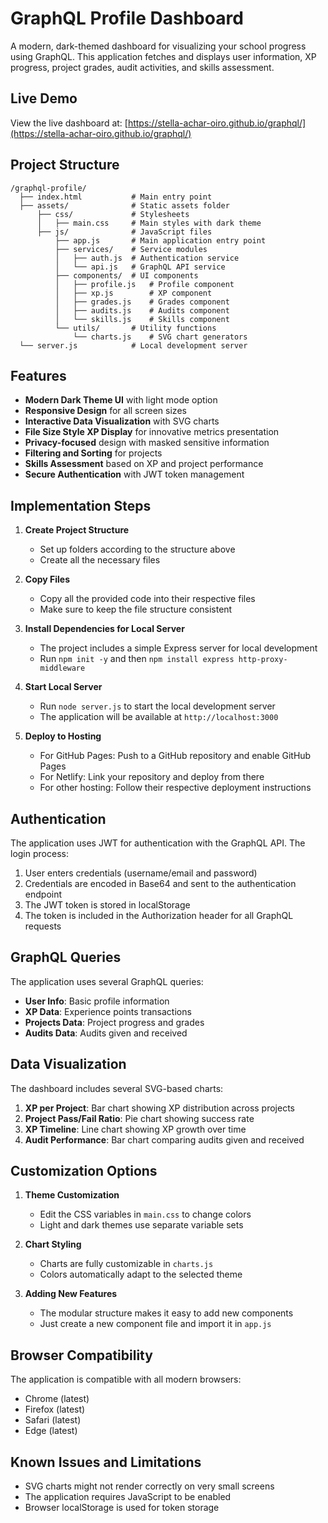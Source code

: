 # GraphQL Profile Dashboard

A modern, dark-themed dashboard for visualizing your school progress using GraphQL. This application fetches and displays user information, XP progress, project grades, audit activities, and skills assessment.

## Live Demo

View the live dashboard at: [https://stella-achar-oiro.github.io/graphql/](https://stella-achar-oiro.github.io/graphql/)

## Project Structure

```
/graphql-profile/
  ├── index.html           # Main entry point
  ├── assets/              # Static assets folder
      ├── css/             # Stylesheets
      │   ├── main.css     # Main styles with dark theme
      ├── js/              # JavaScript files
          ├── app.js       # Main application entry point
          ├── services/    # Service modules
          │   ├── auth.js  # Authentication service
          │   └── api.js   # GraphQL API service
          ├── components/  # UI components
          │   ├── profile.js   # Profile component
          │   ├── xp.js        # XP component
          │   ├── grades.js    # Grades component
          │   ├── audits.js    # Audits component
          │   └── skills.js    # Skills component
          └── utils/       # Utility functions
              └── charts.js    # SVG chart generators
  └── server.js            # Local development server
```

## Features

- **Modern Dark Theme UI** with light mode option
- **Responsive Design** for all screen sizes
- **Interactive Data Visualization** with SVG charts
- **File Size Style XP Display** for innovative metrics presentation
- **Privacy-focused** design with masked sensitive information
- **Filtering and Sorting** for projects
- **Skills Assessment** based on XP and project performance
- **Secure Authentication** with JWT token management

## Implementation Steps

1. **Create Project Structure**
   - Set up folders according to the structure above
   - Create all the necessary files

2. **Copy Files**
   - Copy all the provided code into their respective files
   - Make sure to keep the file structure consistent

3. **Install Dependencies for Local Server**
   - The project includes a simple Express server for local development
   - Run `npm init -y` and then `npm install express http-proxy-middleware`

4. **Start Local Server**
   - Run `node server.js` to start the local development server
   - The application will be available at `http://localhost:3000`

5. **Deploy to Hosting**
   - For GitHub Pages: Push to a GitHub repository and enable GitHub Pages
   - For Netlify: Link your repository and deploy from there
   - For other hosting: Follow their respective deployment instructions

## Authentication

The application uses JWT for authentication with the GraphQL API. The login process:

1. User enters credentials (username/email and password)
2. Credentials are encoded in Base64 and sent to the authentication endpoint
3. The JWT token is stored in localStorage
4. The token is included in the Authorization header for all GraphQL requests

## GraphQL Queries

The application uses several GraphQL queries:

- **User Info**: Basic profile information
- **XP Data**: Experience points transactions
- **Projects Data**: Project progress and grades
- **Audits Data**: Audits given and received

## Data Visualization

The dashboard includes several SVG-based charts:

1. **XP per Project**: Bar chart showing XP distribution across projects
2. **Project Pass/Fail Ratio**: Pie chart showing success rate
3. **XP Timeline**: Line chart showing XP growth over time
4. **Audit Performance**: Bar chart comparing audits given and received

## Customization Options

1. **Theme Customization**
   - Edit the CSS variables in `main.css` to change colors
   - Light and dark themes use separate variable sets

2. **Chart Styling**
   - Charts are fully customizable in `charts.js`
   - Colors automatically adapt to the selected theme

3. **Adding New Features**
   - The modular structure makes it easy to add new components
   - Just create a new component file and import it in `app.js`

## Browser Compatibility

The application is compatible with all modern browsers:
- Chrome (latest)
- Firefox (latest)
- Safari (latest)
- Edge (latest)

## Known Issues and Limitations

- SVG charts might not render correctly on very small screens
- The application requires JavaScript to be enabled
- Browser localStorage is used for token storage